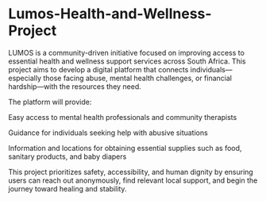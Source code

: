 # Lumos-Health-and-Wellness-Project
LUMOS is a community-driven initiative focused on improving access to essential health and wellness support services across South Africa. This project aims to develop a digital platform that connects individuals—especially those facing abuse, mental health challenges, or financial hardship—with the resources they need.

The platform will provide:

Easy access to mental health professionals and community therapists

Guidance for individuals seeking help with abusive situations

Information and locations for obtaining essential supplies such as food, sanitary products, and baby diapers

This project prioritizes safety, accessibility, and human dignity by ensuring users can reach out anonymously, find relevant local support, and begin the journey toward healing and stability.
